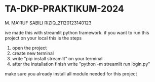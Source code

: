 # TA-DKP-PRAKTIKUM-2024
M. MA'RUF SABILI RIZIQ_21120123140123


ive made this with streamlit python framework. if you want to run this project on your local this is the steps
1. open the project
2. create new terminal
3. write "pip install streamlit" on your terminal
4. after the installation finish write "python -m streamlit run login.py"

make sure you already install all module needed for this project
